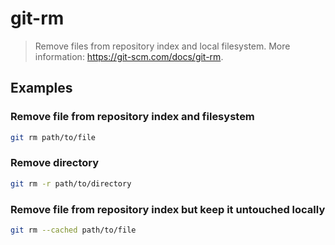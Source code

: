 # git-rm

> Remove files from repository index and local filesystem. More information: <https://git-scm.com/docs/git-rm>.

## Examples

### Remove file from repository index and filesystem

```bash
git rm path/to/file
```

### Remove directory

```bash
git rm -r path/to/directory
```

### Remove file from repository index but keep it untouched locally

```bash
git rm --cached path/to/file
```
